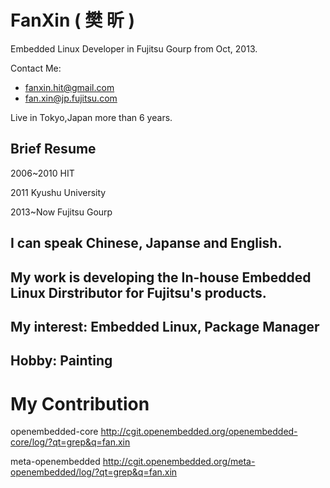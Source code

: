 # FanXin ( 樊 昕 )

Embedded Linux Developer in Fujitsu Gourp from Oct, 2013.

Contact Me:

- fanxin.hit@gmail.com
- fan.xin@jp.fujitsu.com

Live in Tokyo,Japan more than 6 years.

## Brief Resume

2006~2010 HIT

2011      Kyushu University

2013~Now      Fujitsu Gourp

## I can speak Chinese, Japanse and English.

## My work is developing the In-house Embedded Linux Dirstributor for Fujitsu's products.

## My interest: Embedded Linux, Package Manager 

## Hobby: Painting

# My Contribution 

openembedded-core
http://cgit.openembedded.org/openembedded-core/log/?qt=grep&q=fan.xin

meta-openembedded
http://cgit.openembedded.org/meta-openembedded/log/?qt=grep&q=fan.xin

